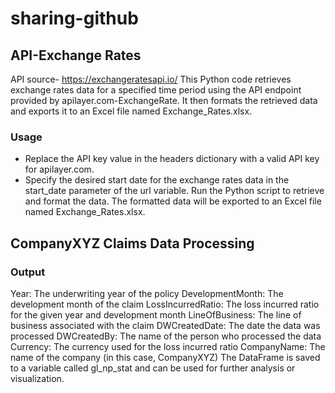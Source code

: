 # sharing-github

## API-Exchange Rates

API source- https://exchangeratesapi.io/
This Python code retrieves exchange rates data for a specified time period using the API endpoint provided by apilayer.com-ExchangeRate. It then formats the retrieved data and exports it to an Excel file named Exchange_Rates.xlsx.

### Usage
- Replace the API key value in the headers dictionary with a valid API key for apilayer.com.
- Specify the desired start date for the exchange rates data in the start_date parameter of the url variable.
Run the Python script to retrieve and format the data.
The formatted data will be exported to an Excel file named Exchange_Rates.xlsx.


## CompanyXYZ Claims Data Processing
### Output
Year: The underwriting year of the policy
DevelopmentMonth: The development month of the claim
LossIncurredRatio: The loss incurred ratio for the given year and development month
LineOfBusiness: The line of business associated with the claim
DWCreatedDate: The date the data was processed
DWCreatedBy: The name of the person who processed the data
Currency: The currency used for the loss incurred ratio
CompanyName: The name of the company (in this case, CompanyXYZ)
The DataFrame is saved to a variable called gl_np_stat and can be used for further analysis or visualization.
